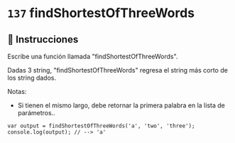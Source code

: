 # `137` findShortestOfThreeWords

## 📝 Instrucciones

Escribe una función llamada "findShortestOfThreeWords".

Dadas 3 string, "findShortestOfThreeWords" regresa el string más corto de los string dados.

Notas:
* Si tienen el mismo largo, debe retornar la primera palabra en la lista de parámetros..

```Js
var output = findShortestOfThreeWords('a', 'two', 'three');
console.log(output); // --> 'a'
```